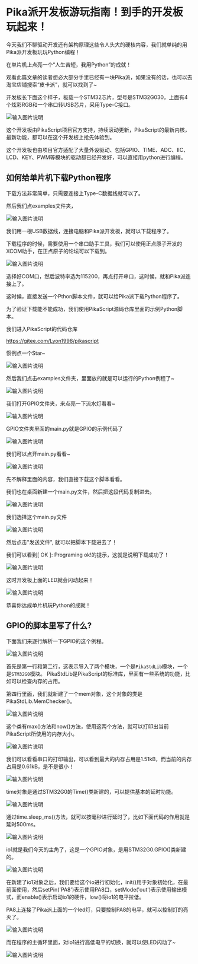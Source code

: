 # Pika派开发板游玩指南！到手的开发板玩起来！

今天我们不聊驱动开发还有架构原理这些令人头大的硬核内容，我们就单纯的用Pika派开发板玩玩Python编程！

在单片机上点亮一个“人生苦短，我用Python”的成就！

观看此篇文章的读者想必大部分手里已经有一块Pika派，如果没有的话，也可以去淘宝店铺搜索“皮卡派”，就可以找到了~

开发板长下面这个样子，板载一个STM32芯片，型号是STM32G030，上面有4个炫彩RGB和一个串口转USB芯片，采用Type-C接口。

![输入图片说明](https://images.gitee.com/uploads/images/2021/1122/193551_ac53c408_5521445.png "屏幕截图.png")

这个开发板由PikaScript项目官方支持，持续滚动更新，PikaScript的最新内核，最新功能，都可以在这个开发板上抢先体验到。

这个开发板也由项目官方适配了大量外设驱动、包括GPIO、TIME、ADC、IIC、LCD、KEY、PWM等模块的驱动都已经开发好，可以直接用python进行编程。

## 如何给单片机下载Python程序

下载方法非常简单，只需要连接上Type-C数据线就可以了。

然后我们点examples文件夹，

![输入图片说明](https://images.gitee.com/uploads/images/2021/1122/200332_3e87979e_5521445.png "屏幕截图.png")

我们用一根USB数据线，连接电脑和Pika派开发板，就可以下载程序了。

下载程序的时候，需要使用一个串口助手工具，我们可以使用正点原子开发的XCOM助手，在正点原子的论坛可以下载到。

![输入图片说明](https://images.gitee.com/uploads/images/2021/1122/200618_b8f264a8_5521445.png "屏幕截图.png")

选择好COM口，然后波特率选为115200，再点打开串口，这时候，就和Pika派连接上了。

这时候，直接发送一个Pthon脚本文件，就可以给Pika派下载Python程序了。

为了验证下载能不能成功，我们使用PikaScript源码仓库里面的示例Python脚本。

我们进入PikaScript的代码仓库

https://gitee.com/Lyon1998/pikascript

惯例点一个Star~

![输入图片说明](https://images.gitee.com/uploads/images/2021/1122/201054_c22a0714_5521445.png "屏幕截图.png")

然后我们点击examples文件夹，里面放的就是可以运行的Python例程了~

![输入图片说明](https://images.gitee.com/uploads/images/2021/1122/201133_2caa690c_5521445.png "屏幕截图.png")

我们打开GPIO文件夹，来点亮一下流水灯看看~

![输入图片说明](https://images.gitee.com/uploads/images/2021/1122/201304_ee6f19c7_5521445.png "屏幕截图.png")

GPIO文件夹里面的main.py就是GPIO的示例代码了

![输入图片说明](https://images.gitee.com/uploads/images/2021/1122/201351_226525cc_5521445.png "屏幕截图.png")

我们可以点开main.py看看~

![输入图片说明](https://images.gitee.com/uploads/images/2021/1122/201416_4e812a19_5521445.png "屏幕截图.png")

先不解释里面的内容，我们直接下载这个脚本看看。

我们也在桌面新建一个main.py文件，然后把这段代码复制进去。

![输入图片说明](https://images.gitee.com/uploads/images/2021/1122/201535_8f49da20_5521445.png "屏幕截图.png")

我们选择这个main.py文件

![输入图片说明](https://images.gitee.com/uploads/images/2021/1122/201639_79a783b1_5521445.png "屏幕截图.png")

然后点击"发送文件", 就可以把脚本下载进去了！

我们可以看到[ OK ]: Programing ok!的提示，这就是说明下载成功了！

![输入图片说明](https://images.gitee.com/uploads/images/2021/1122/201816_13337449_5521445.png "屏幕截图.png")

这时开发板上面的LED就会闪动起来！

![输入图片说明](https://images.gitee.com/uploads/images/2021/1122/202935_f82345e6_5521445.png "屏幕截图.png")

恭喜你达成单片机玩Python的成就！

## GPIO的脚本里写了什么?

下面我们来逐行解析一下GPIO的这个例程。

![输入图片说明](https://images.gitee.com/uploads/images/2021/1122/203322_8cbe563c_5521445.png "屏幕截图.png")

首先是第一行和第二行，这表示导入了两个模块，一个是```PikaStdLib```模块，一个是```STM32G0```模块。
PikaStdLib是PikaScript的标准库，里面有一些系统的功能，比如可以检查内存的占用。

第四行里面，我们就新建了一个mem对象，这个对象的类是PikaStdLib.MemChecker()。

![输入图片说明](https://images.gitee.com/uploads/images/2021/1122/203532_a3e2dc7b_5521445.png "屏幕截图.png")

这个类有max()方法和now()方法，使用这两个方法，就可以打印出当前PikaScript所使用的内存大小。

![输入图片说明](https://images.gitee.com/uploads/images/2021/1122/203657_3ef8a678_5521445.png "屏幕截图.png")

我们可以看看串口的打印输出，可以看到最大的内存占用是1.51kB，而当前的内存占用是0.61kB，是不是很小！

![输入图片说明](https://images.gitee.com/uploads/images/2021/1122/203737_1509b9db_5521445.png "屏幕截图.png")

time对象是通过STM32G0的Time()类新建的，可以提供基本的延时功能。

![输入图片说明](https://images.gitee.com/uploads/images/2021/1122/203848_4a13cdf4_5521445.png "屏幕截图.png")

通过time.sleep_ms()方法，就可以按毫秒进行延时了，比如下面代码的作用就是延时500ms。

![输入图片说明](https://images.gitee.com/uploads/images/2021/1122/203938_62748bd5_5521445.png "屏幕截图.png")

io1就是我们今天的主角了，这是一个GPIO对象，是用STM32G0.GPIO()类新建的。

![输入图片说明](https://images.gitee.com/uploads/images/2021/1122/204024_6adc51e3_5521445.png "屏幕截图.png")

在新建了io1对象之后，我们要给这个io进行初始化，init()用于对象初始化，在最前面使用，然后setPin('PA8')表示使用PA8口，setMode('out')表示使用输出模式，而enable()表示启动io1的硬件，low()将io1的电平拉低。

PA8上连接了Pika派上面的一个led灯，只要控制PA8的电平，就可以控制灯的亮灭了。

![输入图片说明](https://images.gitee.com/uploads/images/2021/1122/204104_1f08a3b3_5521445.png "屏幕截图.png")

而在程序的主循环里面，对io1进行高低电平的切换，就可以使LED闪动了~

![输入图片说明](https://images.gitee.com/uploads/images/2021/1122/204301_0ec427ea_5521445.png "屏幕截图.png")